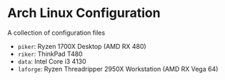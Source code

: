 # Arch Linux Configuration

A collection of configuration files

- `piker`: Ryzen 1700X Desktop (AMD RX 480)
- `riker`: ThinkPad T480
- `data`: Intel Core i3 4130
- `laforge`: Ryzen Threadripper 2950X Workstation (AMD RX Vega 64)
